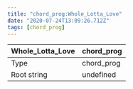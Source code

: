```yaml
---
title: "chord_prog:Whole_Lotta_Love"
date: "2020-07-24T13:09:26.712Z"
tags: [chord_prog]
---
```


|Whole_Lotta_Love|chord_prog|
|---|---|
|Type|chord_prog|
|Root string|undefined|

